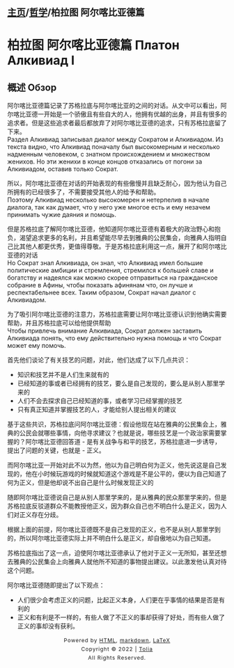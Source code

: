 ## [主页](../index.md)/[哲学](README.md)/柏拉图 阿尔喀比亚德篇

# 柏拉图 阿尔喀比亚德篇 Платон Алкивиад I

## 概述 Обзор
阿尔喀比亚德篇记录了苏格拉底与阿尔喀比亚的之间的对话。从文中可以看出，阿尔喀比亚德一开始是一个骄傲且有些自大的人，他拥有优越的出身，并且有很多的追求者。但是这些追求者最后都放弃了对阿尔喀比亚德的追求，只有苏格拉底留了下来。  
Раздел Алкивиад записывал диалог между Сократом и Алкивиадом. Из текста видно, что Алкивиад поначалу был высокомерным и несколько надменным человеком, с знатном происхождением и множеством женихов. Но эти женихи в конце концов отказались от погони за Алкивиадом, оставив только Сократ.

所以，阿尔喀比亚德在对话的开始表现的有些傲慢并且缺乏耐心，因为他认为自己所拥有的已经很多了，不需要接受其他人的给予和帮助。  
Поэтому Алкивиад несколько высокомерен и нетерпелив в начале диалога, так как думает, что у него уже многое есть и ему незачем принимать чужие даяния и помощь.

但是苏格拉底了解阿尔喀比亚德，他知道阿尔喀比亚德有着极大的政治野心和抱负，渴望追求更多的名利，并且希望能尽早去到雅典的公民集会，向雅典人指明自己比其他人都更优秀，更值得尊敬。于是苏格拉底利用这一点，展开了和阿尔喀比亚德的对话  
Но Сократ знал Алкивиада, он знал, что Алкивиад имел большие политические амбиции и стремления, стремился к большей славе и богатству и надеялся как можно скорее отправиться на гражданское собрание в Афины, чтобы показать афинянам что, он лучше и респектабельнее всех. Таким образом, Сократ начал диалог с Алкивиадом.

为了吸引阿尔喀比亚德的注意力，苏格拉底需要让阿尔喀比亚德认识到他确实需要帮助，并且苏格拉底可以给他提供帮助  
Чтобы привлечь внимание Алкивиада, Сократ должен заставить Алкивиада понять, что ему действительно нужна помощь и что Сократ может ему помочь.

首先他们谈论了有关技艺的问题，对此，他们达成了以下几点共识：
- 知识和技艺并不是人们生来就有的
- 已经知道的事或者已经拥有的技艺，要么是自己发现的，要么是从别人那里学来的
- 人们不会去探求自己已经知道的事，或者学习已经掌握的技艺
- 只有真正知道并掌握技艺的人，才能给别人提出相关的建议

基于这些共识，苏格拉底问阿尔喀比亚德：假设他现在站在雅典的公民集会上，雅典的公民会就哪些事情，向他寻求建议？也就是说，哪些技艺是一个政治家需要掌握的？阿尔喀比亚德回答道 - 是有关战争与和平的技艺，苏格拉底进一步诱导，提出了问题的关键，也就是 - 正义。

而阿尔喀比亚一开始对此不以为然，他以为自己明白何为正义，他先说这是自己发现的，他在小时候玩游戏的时候就知道这个游戏是不是公平的，便以为自己知道了何为正义，但是他却说不出自己是什么时候发现正义的

随即阿尔喀比亚德说自己是从别人那里学来的，是从雅典的民众那里学来的，但是苏格拉底反驳道群众不能教授他正义，因为群众自己也不明白什么是正义，因为人们对正义存在分歧。

根据上面的前提，阿尔喀比亚德既不是自己发现的正义，也不是从别人那里学到的，所以阿尔喀比亚德实际上并不明白什么是正义，却自傲地以为自己知道。

苏格拉底指出了这一点，迫使阿尔喀比亚德承认了他对于正义一无所知，甚至还想去雅典的公民集会上向雅典人就他所不知道的事物提出建议。以此激发他认真对待这个问题。

阿尔喀比亚德随即提出了以下观点：
- 人们很少会考虑正义的问题，比起正义本身，人们更在乎事情的结果是否是有利的
- 正义和有利是不一样的，有些人做了不正义的事却获得了好处，而有些人做了正义的事却没有获利。

<style type="text/css">
    #footer {
        position: relative;
        margin: 0 auto;
        line-height: 20px;
        text-align: center;
        font-size: 12px;
        letter-spacing: 1px;
    }
 
    .content {
        height: 1800px;
        width: 100%;
        text-align: center;
    }
</style>

<div id="footer">
    Powered by
    <a href="https://html5up.net">HTML</a>, 
    <a href="https://markdown.com.cn/">markdown</a>, 
    <a href="https://www.latex-project.org/">LaTeX</a>
    <br>
    Copyright © 2022 | 
    <a href="https://tolia-gh.github.io">Tolia</a>
    <br>
    All Rights Reserved.
    <br>
</div>